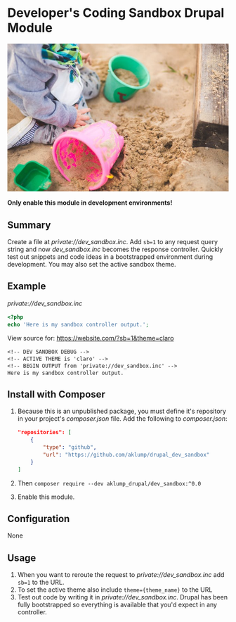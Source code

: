# Developer's Coding Sandbox Drupal Module

![sandbox](images/sandbox.jpg)

**Only enable this module in development environments!**

## Summary

Create a file at _private://dev\_sandbox.inc_. Add `sb=1` to any request query string and now _dev\_sandbox.inc_ becomes the response controller. Quickly test out snippets and code ideas in a bootstrapped environment during development. You may also set the active sandbox theme.

## Example

_private://dev\_sandbox.inc_

```php
<?php
echo 'Here is my sandbox controller output.';
```

View source for: https://website.com/?sb=1&theme=claro

```text
<!-- DEV SANDBOX DEBUG -->
<!-- ACTIVE THEME is 'claro' -->
<!-- BEGIN OUTPUT from 'private://dev_sandbox.inc' -->
Here is my sandbox controller output.
```

## Install with Composer

1. Because this is an unpublished package, you must define it's repository in your project's _composer.json_ file. Add the following to _composer.json_:

    ```json
    "repositories": [
        {
            "type": "github",
            "url": "https://github.com/aklump/drupal_dev_sandbox"
        }
    ]
    ```

1. Then `composer require --dev aklump_drupal/dev_sandbox:^0.0`    

5. Enable this module.

## Configuration

None

## Usage

1. When you want to reroute the request to _private://dev\_sandbox.inc_ add `sb=1` to the URL.
2. To set the active theme also include `theme={theme_name}` to the URL
3. Test out code by writing it in _private://dev\_sandbox.inc_. Drupal has been
   fully bootstrapped so everything is available that you'd expect in any
   controller.
